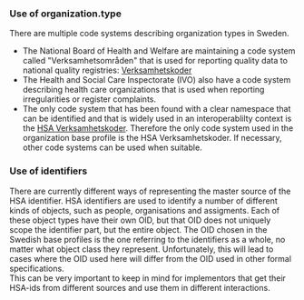 ### Use of organization.type
There are multiple code systems describing organization types in Sweden. <br />
- The National Board of Health and Welfare are maintaining a code system called "Verksamhetsområden" that is used for reporting quality data to national quality registries: [Verksamhetskoder](https://www.socialstyrelsen.se/globalassets/sharepoint-dokument/dokument-webb/klassifikationer-och-koder/sjukhuskoder-kodlista-verksamhetsomraden-2006.pdf) <br />
- The Health and Social Care Inspectorate (IVO) also have a code system describing health care organizations that is used when reporting irregularities or register complaints. <br />
- The only code system that has been found with a clear namespace that can be identified and that is widely used in an interoperablilty context is the [HSA Verksamhetskoder](https://inera.atlassian.net/wiki/spaces/OIKH/pages/346560593/HSA+kodverk). Therefore the only code system used in the organization base profile is the HSA Verksamhetskoder. If necessary, other code systems can be used when suitable.

### Use of identifiers
There are currently different ways of representing the master source of the HSA identifier. HSA identifiers are used to identify a number of different kinds of objects, such as people, organisations and assigments. Each of these object types have their own OID, but that OID does not uniquely scope the identifier part, but the entire object. The OID chosen in the Swedish base profiles is the one referring to the identifiers as a whole, no matter what object class they represent. Unfortunately, this will lead to cases where the OID used here will differ from the OID used in other formal specifications.
<br />
This can be very important to keep in mind for implementors that get their HSA-ids from different sources and use them in different interactions.